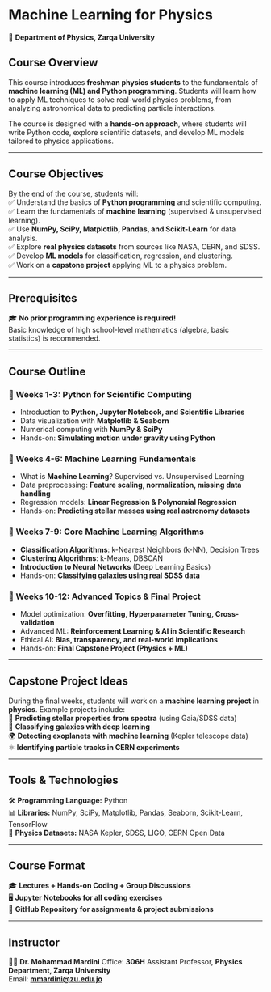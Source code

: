 # **Machine Learning for Physics**  
📍 **Department of Physics, Zarqa University**  

## **Course Overview**  
This course introduces **freshman physics students** to the fundamentals of **machine learning (ML) and Python programming**. Students will learn how to apply ML techniques to solve real-world physics problems, from analyzing astronomical data to predicting particle interactions.  

The course is designed with a **hands-on approach**, where students will write Python code, explore scientific datasets, and develop ML models tailored to physics applications.  

---

## **Course Objectives**  
By the end of the course, students will:  
✅ Understand the basics of **Python programming** and scientific computing.  
✅ Learn the fundamentals of **machine learning** (supervised & unsupervised learning).  
✅ Use **NumPy, SciPy, Matplotlib, Pandas, and Scikit-Learn** for data analysis.  
✅ Explore **real physics datasets** from sources like NASA, CERN, and SDSS.  
✅ Develop **ML models** for classification, regression, and clustering.  
✅ Work on a **capstone project** applying ML to a physics problem.  

---

## **Prerequisites**  
🎓 **No prior programming experience is required!**  
Basic knowledge of high school-level mathematics (algebra, basic statistics) is recommended.  

---

## **Course Outline**  
### **📌 Weeks 1-3: Python for Scientific Computing**  
- Introduction to **Python, Jupyter Notebook, and Scientific Libraries**  
- Data visualization with **Matplotlib & Seaborn**  
- Numerical computing with **NumPy & SciPy**  
- Hands-on: **Simulating motion under gravity using Python**  

### **📌 Weeks 4-6: Machine Learning Fundamentals**  
- What is **Machine Learning**? Supervised vs. Unsupervised Learning  
- Data preprocessing: **Feature scaling, normalization, missing data handling**  
- Regression models: **Linear Regression & Polynomial Regression**  
- Hands-on: **Predicting stellar masses using real astronomy datasets**  

### **📌 Weeks 7-9: Core Machine Learning Algorithms**  
- **Classification Algorithms**: k-Nearest Neighbors (k-NN), Decision Trees  
- **Clustering Algorithms**: k-Means, DBSCAN  
- **Introduction to Neural Networks** (Deep Learning Basics)  
- Hands-on: **Classifying galaxies using real SDSS data**  

### **📌 Weeks 10-12: Advanced Topics & Final Project**  
- Model optimization: **Overfitting, Hyperparameter Tuning, Cross-validation**  
- Advanced ML: **Reinforcement Learning & AI in Scientific Research**  
- Ethical AI: **Bias, transparency, and real-world implications**  
- Hands-on: **Final Capstone Project (Physics + ML)**  

---

## **Capstone Project Ideas**  
During the final weeks, students will work on a **machine learning project** in **physics**. Example projects include:  
🌌 **Predicting stellar properties from spectra** (using Gaia/SDSS data)  
🔭 **Classifying galaxies with deep learning**  
🌍 **Detecting exoplanets with machine learning** (Kepler telescope data)  
⚛️ **Identifying particle tracks in CERN experiments**  

---

## **Tools & Technologies**  
🛠 **Programming Language:** Python  
📊 **Libraries:** NumPy, SciPy, Matplotlib, Pandas, Seaborn, Scikit-Learn, TensorFlow  
📡 **Physics Datasets:** NASA Kepler, SDSS, LIGO, CERN Open Data  

---

## **Course Format**  
🎓 **Lectures + Hands-on Coding + Group Discussions**  
🖥️ **Jupyter Notebooks for all coding exercises**  
📂 **GitHub Repository for assignments & project submissions**  

---

## **Instructor**  
👨‍🏫 **Dr. Mohammad Mardini** 
Office: **306H**
Assistant Professor, **Physics Department, Zarqa University**  
Email: **mmardini@zu.edu.jo**  


